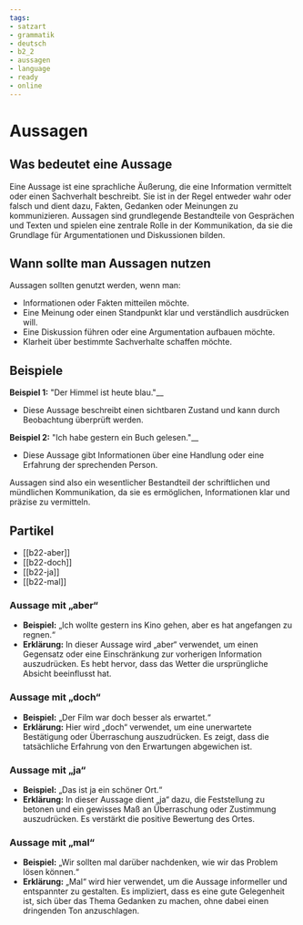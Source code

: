 ```yaml
---
tags:
- satzart
- grammatik
- deutsch
- b2_2
- aussagen
- language
- ready
- online
---
```


# Aussagen

## Was bedeutet eine Aussage

Eine Aussage ist eine sprachliche Äußerung, die eine Information vermittelt oder einen Sachverhalt beschreibt. Sie ist in der Regel entweder wahr oder falsch und dient dazu, Fakten, Gedanken oder Meinungen zu kommunizieren. Aussagen sind grundlegende Bestandteile von Gesprächen und Texten und spielen eine zentrale Rolle in der Kommunikation, da sie die Grundlage für Argumentationen und Diskussionen bilden.

## Wann sollte man Aussagen nutzen

Aussagen sollten genutzt werden, wenn man:

- Informationen oder Fakten mitteilen möchte.
- Eine Meinung oder einen Standpunkt klar und verständlich ausdrücken will.
- Eine Diskussion führen oder eine Argumentation aufbauen möchte.
- Klarheit über bestimmte Sachverhalte schaffen möchte.

## Beispiele

__Beispiel 1:__ "Der Himmel ist heute blau."__

- Diese Aussage beschreibt einen sichtbaren Zustand und kann durch Beobachtung überprüft werden.

__Beispiel 2:__ "Ich habe gestern ein Buch gelesen."__

- Diese Aussage gibt Informationen über eine Handlung oder eine Erfahrung der sprechenden Person.

Aussagen sind also ein wesentlicher Bestandteil der schriftlichen und mündlichen Kommunikation, da sie es ermöglichen, Informationen klar und präzise zu vermitteln.

## Partikel

- [[b22-aber]]
- [[b22-doch]]
- [[b22-ja]]
- [[b22-mal]]

### Aussage mit „aber“

- __Beispiel:__ „Ich wollte gestern ins Kino gehen, aber es hat angefangen zu regnen.“
- __Erklärung:__ In dieser Aussage wird „aber“ verwendet, um einen Gegensatz oder eine Einschränkung zur vorherigen Information auszudrücken. Es hebt hervor, dass das Wetter die ursprüngliche Absicht beeinflusst hat.

### Aussage mit „doch“

- __Beispiel:__ „Der Film war doch besser als erwartet.“
- __Erklärung:__ Hier wird „doch“ verwendet, um eine unerwartete Bestätigung oder Überraschung auszudrücken. Es zeigt, dass die tatsächliche Erfahrung von den Erwartungen abgewichen ist.

### Aussage mit „ja“

- __Beispiel:__ „Das ist ja ein schöner Ort.“
- __Erklärung:__ In dieser Aussage dient „ja“ dazu, die Feststellung zu betonen und ein gewisses Maß an Überraschung oder Zustimmung auszudrücken. Es verstärkt die positive Bewertung des Ortes.

### Aussage mit „mal“

- __Beispiel:__ „Wir sollten mal darüber nachdenken, wie wir das Problem lösen können.“
- __Erklärung:__ „Mal“ wird hier verwendet, um die Aussage informeller und entspannter zu gestalten. Es impliziert, dass es eine gute Gelegenheit ist, sich über das Thema Gedanken zu machen, ohne dabei einen dringenden Ton anzuschlagen.
